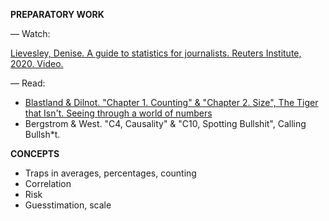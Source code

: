 **PREPARATORY WORK**

— Watch:

[Lievesley, Denise. A guide to statistics for journalists. Reuters Institute, 2020. Video.](https://www.youtube.com/watch?v=_qioPxHuk0U)

— Read:

- [Blastland & Dilnot. "Chapter 1. Counting" & "Chapter 2. Size", The Tiger that Isn't. Seeing through a world of numbers](https://librarysearch.cardiff.ac.uk/primo-explore/fulldisplay?docid=TN_cdi_askewsholts_vlebooks_9781847650795&vid=44WHELF_CAR_VU1&search_scope=CSCOP_EVERYTHING&tab=searchall@cardiff&lang=en_US&context=PC)
- Bergstrom & West. "C4, Causality" & "C10, Spotting Bullshit", Calling Bullsh*t.

**CONCEPTS**

- Traps in averages, percentages, counting
- Correlation
- Risk
- Guesstimation, scale
